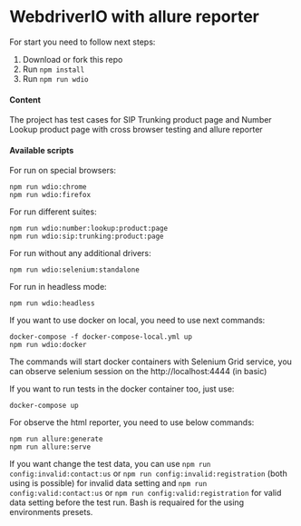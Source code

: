 # WebdriverIO with allure reporter

For start you need to follow next steps:

1. Download or fork this repo
2. Run `npm install`
3. Run `npm run wdio`

#### Content

The project has test cases for SIP Trunking product page and Number Lookup product page with cross browser testing and allure reporter 

#### Available scripts

For run on special browsers:

    npm run wdio:chrome
    npm run wdio:firefox

For run different suites:

    npm run wdio:number:lookup:product:page
    npm run wdio:sip:trunking:product:page

For run without any additional drivers:

    npm run wdio:selenium:standalone

For run in headless mode:

    npm run wdio:headless

If you want to use docker on local, you need to use next commands:

    docker-compose -f docker-compose-local.yml up
    npm run wdio:docker

The commands will start docker containers with Selenium Grid service, you can observe selenium session on the http://localhost:4444 (in basic)

If you want to run tests in the docker container too, just use:

    docker-compose up

For observe the html reporter, you need to use below commands:

    npm run allure:generate
    npm run allure:serve

If you want change the test data, you can use `npm run config:invalid:contact:us` or `npm run config:invalid:registration` (both using is possible) for invalid data setting and `npm run config:valid:contact:us` or `npm run config:valid:registration` for valid data setting before the test run. Bash is requaired for the using environments presets.